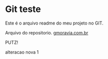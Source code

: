 # Git teste


Este é o arquivo readme do meu projeto no GIT.

Arquivo do repositorio. [gmoravia.com.br](http://www.gmaoravia.com.br)



PUTZ!


alteracao nova 1

